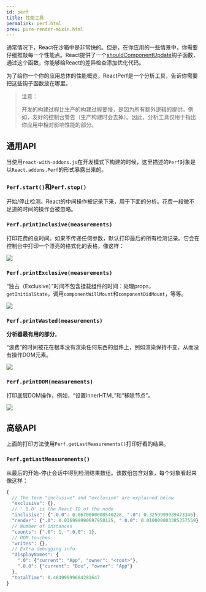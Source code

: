 ```yaml
---
id: perf
title: 性能工具
permalink: perf.html
prev: pure-render-mixin.html
---
```


通常情况下，React在沙箱中是非常快的。但是，在你应用的一些情景中，你需要仔细推敲每一个性能点。React提供了一个[shouldComponentUpdate](/react/docs/component-specs.html#updating-shouldcomponentupdate)钩子函数，通过这个函数，你能够给React的差异检查添加优化代码。

为了给你一个你的应用总体的性能概览，ReactPerf是一个分析工具，告诉你需要把这些钩子函数放在哪里。

> 注意：
>
> 开发的构建过程比生产的构建过程要慢，是因为所有额外逻辑的提供，例如，友好的控制台警告（生产构建时会去掉）。因此，分析工具仅用于指出你应用中相对影响性能的部分。

## 通用API

当使用`react-with-addons.js`在开发模式下构建的时候，这里描述的`Perf`对象是以`React.addons.Perf`的形式暴露出来的。

### `Perf.start()`和`Perf.stop()`
开始/停止检测。React的中间操作被记录下来，用于下面的分析。花费一段微不足道的时间的操作会被忽略。

### `Perf.printInclusive(measurements)`
打印花费的总时间。如果不传递任何参数，默认打印最后的所有检测记录。它会在控制台中打印一个漂亮的格式化的表格，像这样：

![](/react/img/docs/perf-inclusive.png)

### `Perf.printExclusive(measurements)`
“独占（Exclusive）”时间不包含挂载组件的时间：处理props，`getInitialState`，调用`componentWillMount`和`componentDidMount`，等等。

![](/react/img/docs/perf-exclusive.png)

### `Perf.printWasted(measurements)`

**分析器最有用的部分**。

“浪费”的时间被花在根本没有渲染任何东西的组件上，例如渲染保持不变，从而没有操作DOM元素。

![](/react/img/docs/perf-wasted.png)

### `Perf.printDOM(measurements)`
打印底层DOM操作，例如，“设置innerHTML”和“移除节点”。

![](/react/img/docs/perf-dom.png)

## 高级API

上面的打印方法使用`Perf.getLastMeasurements()`打印好看的结果。

### `Perf.getLastMeasurements()`
从最后的开始-停止会话中得到检测结果数组。该数组包含对象，每个对象看起来像这样：

```js
{
  // The term "inclusive" and "exclusive" are explained below
  "exclusive": {},
  // '.0.0' is the React ID of the node
  "inclusive": {".0.0": 0.0670000008540228, ".0": 0.3259999939473346},
  "render": {".0": 0.036999990697950125, ".0.0": 0.010000003385357559},
  // Number of instances
  "counts": {".0": 1, ".0.0": 1},
  // DOM touches
  "writes": {},
  // Extra debugging info
  "displayNames": {
    ".0": {"current": "App", "owner": "<root>"},
    ".0.0": {"current": "Box", "owner": "App"}
  },
  "totalTime": 0.48499999684281647
}
```
